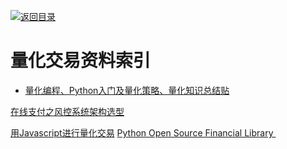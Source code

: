 [![返回目录](https://parg.co/UGo)](https://parg.co/b4z) 
 
 


 


 


 



# 量化交易资料索引



- [量化编程、Python入门及量化策略、量化知识总结贴](https://xueqiu.com/7381621247/64925383?hmsr=toutiao.io&utm_medium=toutiao.io&utm_source=toutiao.io) 

[在线支付之风控系统架构选型](http://www.infoq.com/cn/articles/risk-management-analysis-system)

[用Javascript进行量化交易](https://github.com/zeropool/botvs?hmsr=toutiao.io&utm_medium=toutiao.io&utm_source=toutiao.io)
[Python Open Source Financial Library ](https://github.com/thalesians/pythalesians)
